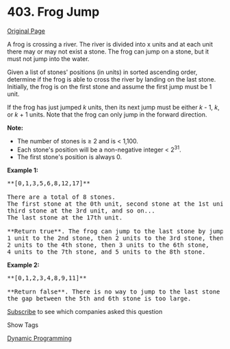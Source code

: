 # 403. Frog Jump

[Original Page](https://leetcode.com/problems/frog-jump/)

A frog is crossing a river. The river is divided into x units and at each unit there may or may not exist a stone. The frog can jump on a stone, but it must not jump into the water.

Given a list of stones' positions (in units) in sorted ascending order, determine if the frog is able to cross the river by landing on the last stone. Initially, the frog is on the first stone and assume the first jump must be 1 unit.

If the frog has just jumped _k_ units, then its next jump must be either _k_ - 1, _k_, or _k_ + 1 units. Note that the frog can only jump in the forward direction.

**Note:**

*   The number of stones is ≥ 2 and is < 1,100.
*   Each stone's position will be a non-negative integer < 2<sup>31</sup>.
*   The first stone's position is always 0.

**Example 1:**

<pre>**[0,1,3,5,6,8,12,17]**

There are a total of 8 stones.
The first stone at the 0th unit, second stone at the 1st unit,
third stone at the 3rd unit, and so on...
The last stone at the 17th unit.

**Return true**. The frog can jump to the last stone by jumping 
1 unit to the 2nd stone, then 2 units to the 3rd stone, then 
2 units to the 4th stone, then 3 units to the 6th stone, 
4 units to the 7th stone, and 5 units to the 8th stone.
</pre>

**Example 2:**

<pre>**[0,1,2,3,4,8,9,11]**

**Return false**. There is no way to jump to the last stone as 
the gap between the 5th and 6th stone is too large.
</pre>

<div>

[Subscribe](/subscribe/) to see which companies asked this question

</div>

<div>

<div id="tags" class="btn btn-xs btn-warning">Show Tags</div>

<span class="hidebutton">[Dynamic Programming](/tag/dynamic-programming/)</span></div>